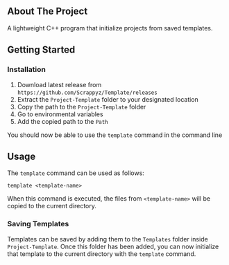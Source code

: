 ## About The Project
A lightweight C++ program that initialize projects from saved templates.

## Getting Started
### Installation
1. Download latest release from `https://github.com/Scrappyz/Template/releases`
2. Extract the `Project-Template` folder to your designated location
3. Copy the path to the `Project-Template` folder
4. Go to environmental variables
5. Add the copied path to the `Path`

You should now be able to use the `template` command in the command line

## Usage
The `template` command can be used as follows:
```
template <template-name>
```
When this command is executed, the files from `<template-name>` will be copied to the current directory.

### Saving Templates
Templates can be saved by adding them to the `Templates` folder inside `Project-Template`. Once this folder has been added, you can now initialize that template to the current directory with the `template` command.
